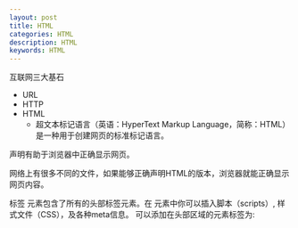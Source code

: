 ```yaml
---
layout: post
title: HTML
categories: HTML
description: HTML
keywords: HTML
---
```





互联网三大基石 
- URL
- HTTP
- HTML
    - 超文本标记语言（英语：HyperText Markup Language，简称：HTML）是一种用于创建网页的标准标记语言。


<!DOCTYPE> 声明有助于浏览器中正确显示网页。
网络上有很多不同的文件，如果能够正确声明HTML的版本，浏览器就能正确显示网页内容。

<head></head>标签
<head> 元素包含了所有的头部标签元素。在 <head>元素中你可以插入脚本（scripts）, 样式文件（CSS），及各种meta信息。
可以添加在头部区域的元素标签为: <title>, <style>, <meta>, <link>, <script>, <noscript>, and <base>.

标签|描述
-|:-
<title> |定义了文档的标题，在 HTML/XHTML 文档中是必须的，
<base>  |定义了页面链接标签的默认链接地址，该标签作为HTML文档中所有的链接标签的默认链接
<link>  |定义了一个文档和外部资源之间的关系，通常用于链接到样式表
<meta>  |定义了HTML文档中的元数据，元数据也不显示在页面上，但会被浏览器解析。通常用于指定网页的描述，关键词，文件的最后修改时间，作者，和其他元数据。元数据可以使用于浏览器（如何显示内容或重新加载页面），搜索引擎（关键词），或其他Web服务
<script>|定义了客户端的脚本文件
<style> |定义了HTML文档的样式文件



<body></body>标签
HTML元素
|标签|内容|
|-|:-:|
|<p></p>|段落|
|<a></a>|链接|
|<br/>|换行|
|<hr>|水平线|

HTML空元素：开始标签中添加/

HTML属性： HTML 元素提供的附加信息。
- HTML 元素可以设置属性
- 属性可以在元素中添加附加信息
- 属性一般描述于开始标签
- 属性总是以名称/值对的形式出现，比如：name="value"

|属性|描述|
|:-:|:-:|
|class|为html元素定义一个或多个类名（classname）(类名从样式文件引入)
|id|定义元素的唯一id
|style|规定元素的行内样式（inline style）
|title|描述了元素的额外信息 (作为工具条使用)
|target|定义被链接的文档在何处显示|


HTML注释
<!-- 这是一个注释 -->

HTML文本格式化标签

标签 | 描述
        |:-:
<b>     |定义粗体文本
<em>    |定义着重文字
<i>     |定义斜体字
<small> |定义小号字
<strong>|定义加重语气
<sub>   |定义下标字
<sup>   |定义上标字
<ins>   |定义插入字
<del>   |定义删除字


HTML链接 <a href="">
    - target 定义被链接的文档在何处显示
    - id 可用于创建在一个HTML文档书签标记，用于实现锚点
    - name 用于实现锚点

HTML图像<img> <map> <area>
    - src 属性
    - alt 属性 ：可替换文本
    - width
    - height

HTML表格

标签  描述
|-|-|
<table>     |定义表格 border属性边框 
<th>        |定义表格的表头 默认加粗加黑
<tr>        |定义表格的行
<td>        |定义表格单元
<caption>   |定义表格标题
<colgroup>  |定义表格列的组
<col>       |定义用于表格列的属性
<thead>     |定义表格的页眉
<tbody>     |定义表格的主体
<tfoot>     |定义表格的页脚

HTML列表

标签  |描述
|-|-|
<ol>   | 定义有序列表 type='I|A|a'
<ul>   | 定义无序列表
<li>   | 定义列表项
<dl>   | 定义列表
<dt>   | 自定义列表项目
<dd>   | 定义自定列表项的描述

HTML 分组标签

标签 | 描述
|-|-|
<div> |   定义了文档的区域，块级 (block-level)
<span>|   用来组合文档中的行内元素， 内联元素(inline)

HTML区块元素：<h1><p><ul><table>
HTML内联元素：<b><td><a><img>

HTML表单

<form>
.
input 元素
.
</form>

表单输入元素<input> 输入类型是由类型属性（type）定义的 text/password/radio/checkboxes/submit/select/

HTML 表单标签
New : HTML5新标签

标签 | 描述
|-|-|
<form>      |定义供用户输入的表单
<input>     |定义输入域
<textarea>  |定义文本域 (一个多行的输入控件)
<label>     |定义了 <input> 元素的标签，一般为输入标题
<fieldset>  |定义了一组相关的表单元素，并使用外框包含起来
<legend>    |定义了 <fieldset> 元素的标题
<select>    |定义了下拉选项列表
<optgroup>  |定义选项组
<option>    |定义下拉列表中的选项
<button>    |定义一个点击按钮
<datalist>New   |指定一个预先定义的输入控件选项列表
<keygen>New |定义了表单的密钥对生成器字段
<output>New |定义一个计算结果


HTML框架<iframe>

HTML 统一资源定位器(Uniform Resource Locators)

XHTML
- XHTML 指的是可扩展超文本标记语言
- XHTML 得到所有主流浏览器的支持

文档结构
- XHTML DOCTYPE 是强制性的
- <html> 中的 XML namespace 属性是强制性的
- <html>、<head>、<title> 以及 <body> 也是强制性的

元素语法
- XHTML 元素必须正确嵌套
- XHTML 元素必须始终关闭
- XHTML 元素必须小写
- XHTML 文档必须有一个根元素

属性语法
- XHTML 属性必须使用小写
- XHTML 属性值必须用引号包围
- XHTML 属性最小化也是禁止的

XHTML语法
- XHTML 元素必须合理嵌套
- XHTML 元素必须有关闭标签
- 空元素必须包含关闭标签
- 属性值必须有引号
- 不允许属性简写

HTML5 

HTML5 新元素

标签 | 描述
|-|-|
<canvas>    |标签定义图形，比如图表和其他图像。该标签基于 JavaScript 的绘图 API

标签 | 描述
|-|-|
<audio>     |定义音频内容
<video>     |定义视频（video 或者 movie）
<source>    |定义多媒体资源 <video> 和 <audio>
<embed>     |定义嵌入的内容，比如插件。
<track>     |为诸如 <video> 和 <audio> 元素之类的媒介规定外部文本轨道。

标签 | 描述
|-|-|
<datalist>  |定义选项列表。请与 input 元素配合使用该元素，来定义 input 可能的值。
<keygen>    |规定用于表单的密钥对生成器字段。
<output>    |定义不同类型的输出，比如脚本的输出。


标签 | 描述
|-|-|
<article>   |定义页面独立的内容区域。
<aside>     |定义页面的侧边栏内容。
<bdi>       |允许您设置一段文本，使其脱离其父元素的文本方向设置。
<command>   |定义命令按钮，比如单选按钮、复选框或按钮
<details>   |用于描述文档或文档某个部分的细节
<dialog>    |定义对话框，比如提示框
<summary>   |标签包含 details 元素的标题
<figure>    |规定独立的流内容（图像、图表、照片、代码等等）。
<figcaption>|定义 <figure> 元素的标题
<footer>    |定义 section 或 document 的页脚。
<header>    |定义了文档的头部区域
<mark>      |定义带有记号的文本。
<meter>     |定义度量衡。仅用于已知最大和最小值的度量。
<nav>       |定义导航链接的部分。
<progress>  |定义任何类型的任务的进度。
<ruby>      |定义 ruby 注释（中文注音或字符）。
<rt>        |定义字符（中文注音或字符）的解释或发音。
<rp>        |在 ruby 注释中使用，定义不支持 ruby 元素的浏览器所显示的内容。
<section>   |定义文档中的节（section、区段）。
<time>      |定义日期或时间。
<wbr>       |规定在文本中的何处适合添加换行符。

Canvas 与 SVG 的比较

Canvas | SVG
|-|-|
依赖分辨率       | 不依赖分辨率
不支持事件处理器  |  支持事件处理器
弱的文本渲染能力  |  最适合带有大型渲染区域的应用程序（比如谷歌地图）
能够以 .png 或 .jpg 格式保存结果图像 |  复杂度高会减慢渲染速度（任何过度使用 DOM 的应用都不快）
最适合图像密集型的游戏，其中的许多对象会被频繁重绘 | 不适合游戏应用



HTML5新的input类型
- color
- date
- datetime
- datetime-local
- email
- month
- number
- range
- search
- tel
- time
- url
- week


number类型限定

属性 | 描述
|-|-|
disabled    |规定输入字段是禁用的
max         |规定允许的最大值
maxlength   |规定输入字段的最大字符长度
min         |规定允许的最小值
pattern     |规定用于验证输入字段的模式
readonly    |规定输入字段的值无法修改
required    |规定输入字段的值是必需的
size        |规定输入字段中的可见字符数
step        |规定输入字段的合法数字间隔
value       |规定输入字段的默认值


HTML5新的表单元素
- <datalist>
    - 属性规定 form 或 input域应该拥有自动完成功能。当用户在自动完成域中开始输入时，浏览器应该在该域中显示填写的选项：使用 <input> 元素的列表属性与 <datalist> 元素绑定
- <keygen>
    - 提供一种验证用户的可靠方法。<keygen>标签规定用于表单的密钥对生成器字段。当提交表单时，会生成两个键，一个是私钥，一个公钥。私钥（private key）存储于客户端，公钥（public key）则被发送到服务器。
- <output>
    - 用于不同类型的输出